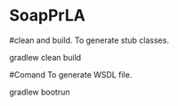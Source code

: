 # SoapPrLA
#clean and build. To generate stub classes.

  gradlew clean build


#Comand To generate WSDL file.

  gradlew bootrun
